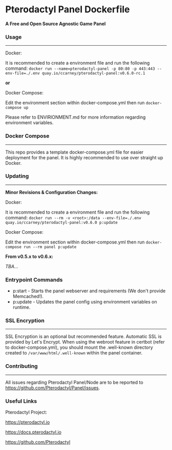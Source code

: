 # Pterodactyl Panel Dockerfile #
__A Free and Open Source Agnostic Game Panel__

### Usage ###
---
Docker:

It is recommended to create a environment file and run the following command:
`docker run --name=pterodactyl-panel -p 80:80 -p 443:443 --env-file=./.env quay.io/ccarney/pterodactyl-panel:v0.6.0-rc.1`

__or__

Docker Compose:

Edit the environment section within docker-compose.yml then run `docker-compose up`

Please refer to ENVIRIONMENT.md for more information regarding environment variables.

### Docker Compose ###
---

This repo provides a template docker-compose.yml file for easier deployment for the panel. It is highly recommended to use over straight up Docker.

### Updating ###
---

__Minor Revisions & Configuration Changes:__

Docker:

It is recommended to create a environment file and run the following command: `docker run --rm -v <root>:/data --env-file=./.env quay.io/ccarney/pterodactyl-panel:v0.6.0 p:update`

Docker Compose:

Edit the environment section within docker-compose.yml then run `docker-compose run --rm panel p:update`

__From v0.5.x to v0.6.x:__

*TBA...*

### Entrypoint Commands ###

* p:start - Starts the panel webserver and requirements (We don't provide Memcached!).
* p:update - Updates the panel config using environment variables on runtime.

### SSL Encryption ###
---
SSL Encryption is an optional but recommended feature. Automatic SSL is provided by Let's Encrypt. When using the webroot feature in certbot (refer to docker-compose.yml), you should mount the .well-known directory created to `/var/www/html/.well-known` within the panel container.

### Contributing ###
---
All issues regarding Pterodactyl Panel/Node are to be reported to https://github.com/Pterodactyl/Panel/issues.

### Useful Links ###

Pterodactyl Project:

https://pterodactyl.io

https://docs.pterodactyl.io

https://github.com/Pterodactyl